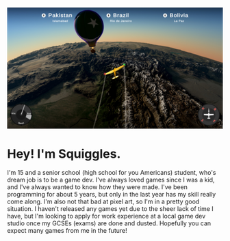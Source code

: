 ![Image](https://raw.githubusercontent.com/SebLague/Images/master/Geographical%20Adventures%202.jpg)

# Hey! I'm Squiggles. 

I'm 15 and a senior school (high school for you Americans) student, who's dream job is to be a game dev. I've always loved games since I was a kid, and I've always wanted to know how they were made. I've been programming for about 5 years, but only in the last year has my skill really come along. I'm also not that bad at pixel art, so I'm in a pretty good situation. I haven't released any games yet due to the sheer lack of time I have, but I'm looking to apply for work experience at a local game dev studio once my GCSEs (exams) are done and dusted. Hopefully you can expect many games from me in the future!
